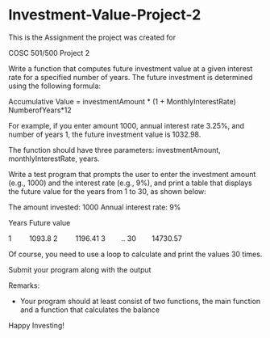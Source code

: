 # Investment-Value-Project-2

This is the Assignment the project was created for 

 COSC 501/500   Project 2        
 
Write a function that computes future investment value at a given  interest rate for a specified number of years. The future investment is determined using the following formula: 
 
Accumulative Value =  investmentAmount * (1 + MonthlyInterestRate) NumberofYears*12 
 
For example, if you enter amount 1000, annual interest rate 3.25%, and number of years 1, the future investment value is 1032.98. 
 
The function should have three parameters: investmentAmount, monthlyInterestRate, years. 
 
Write a test program that prompts the user to enter the investment amount (e.g., 1000) and the interest rate (e.g., 9%), and print a table that displays the future value for the years from 1 to 30, as shown below: 
 
The amount invested: 1000 Annual interest rate: 9% 
 
Years   Future value <br>

1   &nbsp; &nbsp; &nbsp; &nbsp;        1093.8 
2    &nbsp; &nbsp; &nbsp; &nbsp;      1196.41 
3     &nbsp; &nbsp;&nbsp; &nbsp;      .. 
30    &nbsp; &nbsp;&nbsp; &nbsp;     14730.57 
 
 
Of course, you need to use a loop to calculate and print the values 30 times. 
 
Submit your program along with the output 
 
Remarks: 
 
- Your program should at least consist of two functions, the main function and a function that calculates the balance 
 
 
Happy Investing! 

